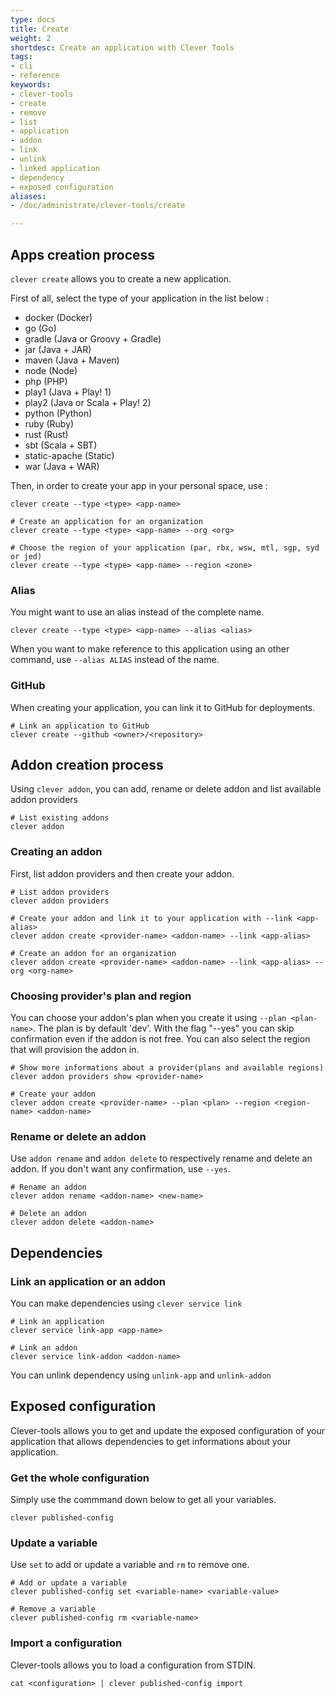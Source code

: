 ```yaml
---
type: docs
title: Create
weight: 2
shortdesc: Create an application with Clever Tools
tags:
- cli
- reference
keywords:
- clever-tools
- create
- remove
- list
- application
- addon
- link
- unlink
- linked application
- dependency
- exposed configuration
aliases:
- /doc/administrate/clever-tools/create

---
```

## Apps creation process

`clever create` allows you to create a new application.

First of all, select the type of your application in the list below :

* docker (Docker)
* go (Go)
* gradle (Java or Groovy + Gradle)
* jar (Java + JAR)
* maven (Java + Maven)
* node (Node)
* php (PHP)
* play1 (Java + Play! 1)
* play2 (Java or Scala + Play! 2)
* python (Python)
* ruby (Ruby)
* rust (Rust)
* sbt (Scala + SBT)
* static-apache (Static)
* war (Java + WAR)

Then, in order to create your app in your personal space, use :

```shell
clever create --type <type> <app-name>

# Create an application for an organization
clever create --type <type> <app-name> --org <org>

# Choose the region of your application (par, rbx, wsw, mtl, sgp, syd or jed)
clever create --type <type> <app-name> --region <zone>
```

### Alias

You might want to use an alias instead of the complete name.

```shell
clever create --type <type> <app-name> --alias <alias>
```

When you want to make reference to this application using an other command, use `--alias ALIAS` instead of the name.

### GitHub

When creating your application, you can link it to GitHub for deployments.

```shell
# Link an application to GitHub
clever create --github <owner>/<repository>
```

## Addon creation process

Using `clever addon`, you can add, rename or delete addon and list available addon providers

```shell
# List existing addons
clever addon
```

### Creating an addon

First, list addon providers and then create your addon.

```shell
# List addon providers
clever addon providers

# Create your addon and link it to your application with --link <app-alias>
clever addon create <provider-name> <addon-name> --link <app-alias>

# Create an addon for an organization
clever addon create <provider-name> <addon-name> --link <app-alias> --org <org-name>
```

### Choosing provider's plan and region

You can choose your addon's plan when you create it using `--plan <plan-name>`. The plan is by default 'dev'. With the flag "--yes" you can skip confirmation even if the addon is not free. You can also select the region that will provision the addon in.

```shell
# Show more informations about a provider(plans and available regions)
clever addon providers show <provider-name>

# Create your addon
clever addon create <provider-name> --plan <plan> --region <region-name> <addon-name>
```

### Rename or delete an addon

Use `addon rename` and `addon delete` to respectively rename and delete an addon.
If you don't want any confirmation, use `--yes`.

```shell
# Rename an addon
clever addon rename <addon-name> <new-name>

# Delete an addon
clever addon delete <addon-name>
```

## Dependencies

### Link an application or an addon

You can make dependencies using `clever service link`

```shell
# Link an application
clever service link-app <app-name>

# Link an addon
clever service link-addon <addon-name>
```

You can unlink dependency using `unlink-app` and `unlink-addon`

## Exposed configuration

Clever-tools allows you to get and update the exposed configuration of your application that allows dependencies to get informations about your application.

### Get the whole configuration

Simply use the commmand down below to get all your variables.

```shell
clever published-config
```

### Update a variable

Use `set` to add or update a  variable and `rm` to remove one.

```shell
# Add or update a variable
clever published-config set <variable-name> <variable-value>

# Remove a variable
clever published-config rm <variable-name>
```

### Import a configuration

Clever-tools allows you to load a configuration from STDIN.

```shell
cat <configuration> | clever published-config import
```
